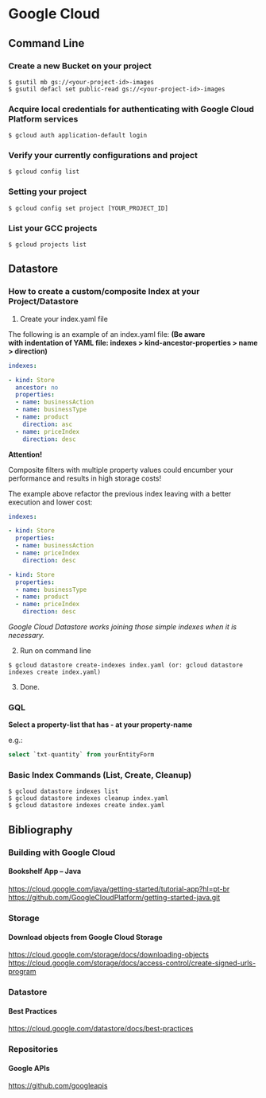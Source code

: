 # Google Cloud

## Command Line

### Create a new Bucket on your project
```
$ gsutil mb gs://<your-project-id>-images
$ gsutil defacl set public-read gs://<your-project-id>-images
```
### Acquire local credentials for authenticating with Google Cloud Platform services
```
$ gcloud auth application-default login
```
### Verify your currently configurations and project
```
$ gcloud config list
```
### Setting your project
```
$ gcloud config set project [YOUR_PROJECT_ID]
```
### List your GCC projects
```
$ gcloud projects list
```
## Datastore

### How to create a custom/composite Index at your Project/Datastore

1. Create your index.yaml file

The following is an example of an index.yaml file: **(Be aware with indentation of YAML file: indexes > kind-ancestor-properties > name > direction)**
```yaml
indexes:

- kind: Store
  ancestor: no
  properties:
  - name: businessAction
  - name: businessType
  - name: product
    direction: asc
  - name: priceIndex
    direction: desc
```

**Attention!**

Composite filters with multiple property values could encumber your performance and results in high storage costs!

The example above refactor the previous index leaving with a better execution and lower cost:

```yaml
indexes:

- kind: Store
  properties:
  - name: businessAction
  - name: priceIndex
    direction: desc

- kind: Store
  properties:
  - name: businessType
  - name: product
  - name: priceIndex
    direction: desc
```

_Google Cloud Datastore works joining those simple indexes when it is necessary._

2. Run on command line
```
$ gcloud datastore create-indexes index.yaml (or: gcloud datastore indexes create index.yaml) 
```
3. Done.

### GQL

**Select a property-list that has - at your property-name**

e.g.:
```sql
select `txt-quantity` from yourEntityForm
```

### Basic Index Commands (List, Create, Cleanup)

```
$ gcloud datastore indexes list
$ gcloud datastore indexes cleanup index.yaml
$ gcloud datastore indexes create index.yaml
```

## Bibliography

### Building with Google Cloud
#### Bookshelf App – Java
https://cloud.google.com/java/getting-started/tutorial-app?hl=pt-br 
https://github.com/GoogleCloudPlatform/getting-started-java.git

### Storage
#### Download objects from Google Cloud Storage
https://cloud.google.com/storage/docs/downloading-objects 
https://cloud.google.com/storage/docs/access-control/create-signed-urls-program

### Datastore
#### Best Practices
https://cloud.google.com/datastore/docs/best-practices

### Repositories
#### Google APIs
https://github.com/googleapis
